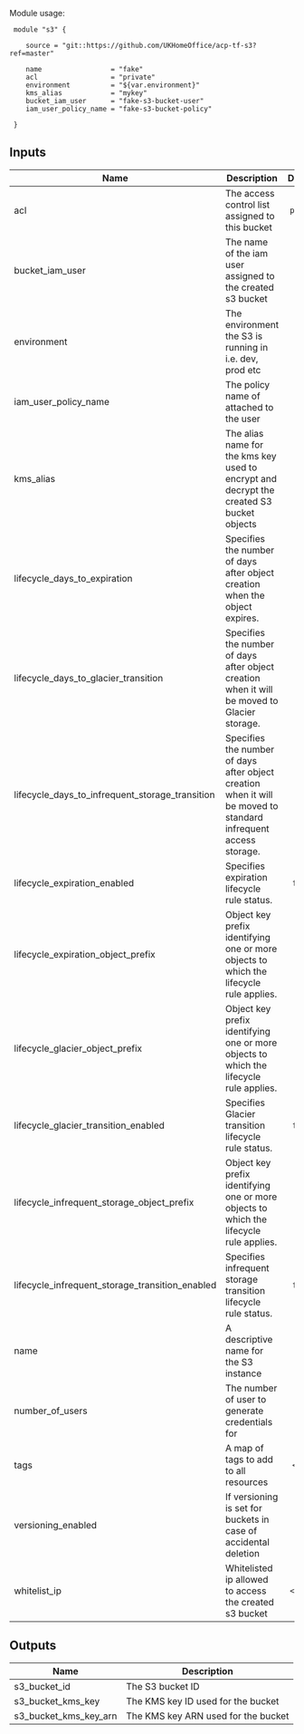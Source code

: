 
Module usage:

     module "s3" {

        source = "git::https://github.com/UKHomeOffice/acp-tf-s3?ref=master"

        name                 = "fake"
        acl                  = "private"
        environment          = "${var.environment}"
        kms_alias            = "mykey"
        bucket_iam_user      = "fake-s3-bucket-user"
        iam_user_policy_name = "fake-s3-bucket-policy"

     }


## Inputs

| Name | Description | Default | Required |
|------|-------------|:-----:|:-----:|
| acl | The access control list assigned to this bucket | `public` | no |
| bucket_iam_user | The name of the iam user assigned to the created s3 bucket | - | yes |
| environment | The environment the S3 is running in i.e. dev, prod etc | - | yes |
| iam_user_policy_name | The policy name of attached to the user | - | yes |
| kms_alias | The alias name for the kms key used to encrypt and decrypt the created S3 bucket objects | `` | no |
| lifecycle_days_to_expiration | Specifies the number of days after object creation when the object expires. | `365` | no |
| lifecycle_days_to_glacier_transition | Specifies the number of days after object creation when it will be moved to Glacier storage. | `180` | no |
| lifecycle_days_to_infrequent_storage_transition | Specifies the number of days after object creation when it will be moved to standard infrequent access storage. | `60` | no |
| lifecycle_expiration_enabled | Specifies expiration lifecycle rule status. | `false` | no |
| lifecycle_expiration_object_prefix | Object key prefix identifying one or more objects to which the lifecycle rule applies. | `` | no |
| lifecycle_glacier_object_prefix | Object key prefix identifying one or more objects to which the lifecycle rule applies. | `` | no |
| lifecycle_glacier_transition_enabled | Specifies Glacier transition lifecycle rule status. | `false` | no |
| lifecycle_infrequent_storage_object_prefix | Object key prefix identifying one or more objects to which the lifecycle rule applies. | `` | no |
| lifecycle_infrequent_storage_transition_enabled | Specifies infrequent storage transition lifecycle rule status. | `false` | no |
| name | A descriptive name for the S3 instance | - | yes |
| number_of_users | The number of user to generate credentials for | `1` | no |
| tags | A map of tags to add to all resources | `<map>` | no |
| versioning_enabled | If versioning is set for buckets in case of accidental deletion | `true` | no |
| whitelist_ip | Whitelisted ip allowed to access the created s3 bucket | `<list>` | no |

## Outputs

| Name | Description |
|------|-------------|
| s3_bucket_id | The S3 bucket ID |
| s3_bucket_kms_key | The KMS key ID used for the bucket |
| s3_bucket_kms_key_arn | The KMS key ARN used for the bucket |


